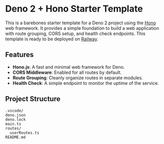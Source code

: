 # Deno 2 + Hono Starter Template

This is a barebones starter template for a Deno 2 project using the [Hono](https://hono.dev/) web framework. It provides a simple foundation to build a web application with route grouping, CORS setup, and health check endpoints. This template is ready to be deployed on [Railway](https://railway.app/).

## Features
- **Hono.js**: A fast and minimal web framework for Deno.
- **CORS Middleware**: Enabled for all routes by default.
- **Route Grouping**: Cleanly organize routes in separate modules.
- **Health Check**: A simple endpoint to monitor the uptime of the service.

## Project Structure
```plaintext
.vscode/
deno.json
deno.lock
main.ts
routes/
  userRoutes.ts
README.md
```
